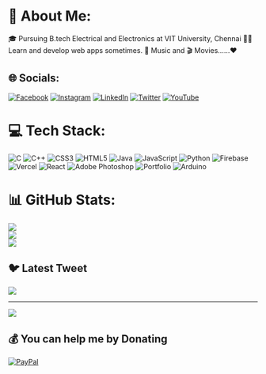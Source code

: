 # 💫 About Me:
🎓 Pursuing B.tech Electrical and Electronics at VIT University, Chennai 👨‍💻 Learn and develop web apps sometimes. 🎵 Music and 🎬 Movies......❤️


## 🌐 Socials:
[![Facebook](https://img.shields.io/badge/Facebook-%231877F2.svg?logo=Facebook&logoColor=white)](https://facebook.com/yuvan1492) [![Instagram](https://img.shields.io/badge/Instagram-%23E4405F.svg?logo=Instagram&logoColor=white)](https://instagram.com/yuvan1492) [![LinkedIn](https://img.shields.io/badge/LinkedIn-%230077B5.svg?logo=linkedin&logoColor=white)](https://linkedin.com/in/https://www.linkedin.com/in/yuvanshankar-vijayakumar-a18971242) [![Twitter](https://img.shields.io/badge/Twitter-%231DA1F2.svg?logo=Twitter&logoColor=white)](https://twitter.com/yuvan1492) [![YouTube](https://img.shields.io/badge/YouTube-%23FF0000.svg?logo=YouTube&logoColor=white)](https://youtube.com/@yuvanshankarvijayakumar) 

# 💻 Tech Stack:
![C](https://img.shields.io/badge/c-%2300599C.svg?style=for-the-badge&logo=c&logoColor=white) ![C++](https://img.shields.io/badge/c++-%2300599C.svg?style=for-the-badge&logo=c%2B%2B&logoColor=white) ![CSS3](https://img.shields.io/badge/css3-%231572B6.svg?style=for-the-badge&logo=css3&logoColor=white) ![HTML5](https://img.shields.io/badge/html5-%23E34F26.svg?style=for-the-badge&logo=html5&logoColor=white) ![Java](https://img.shields.io/badge/java-%23ED8B00.svg?style=for-the-badge&logo=java&logoColor=white) ![JavaScript](https://img.shields.io/badge/javascript-%23323330.svg?style=for-the-badge&logo=javascript&logoColor=%23F7DF1E) ![Python](https://img.shields.io/badge/python-3670A0?style=for-the-badge&logo=python&logoColor=ffdd54) ![Firebase](https://img.shields.io/badge/firebase-%23039BE5.svg?style=for-the-badge&logo=firebase) ![Vercel](https://img.shields.io/badge/vercel-%23000000.svg?style=for-the-badge&logo=vercel&logoColor=white) ![React](https://img.shields.io/badge/react-%2320232a.svg?style=for-the-badge&logo=react&logoColor=%2361DAFB) ![Adobe Photoshop](https://img.shields.io/badge/adobephotoshop-%2331A8FF.svg?style=for-the-badge&logo=adobephotoshop&logoColor=white) ![Portfolio](https://img.shields.io/badge/Portfolio-%23000000.svg?style=for-the-badge&logo=firefox&logoColor=#FF7139) ![Arduino](https://img.shields.io/badge/-Arduino-00979D?style=for-the-badge&logo=Arduino&logoColor=white)
# 📊 GitHub Stats:
![](https://github-readme-stats.vercel.app/api?username=yuvan1492&theme=maroongold&hide_border=true&include_all_commits=true&count_private=true)<br/>
![](https://github-readme-streak-stats.herokuapp.com/?user=yuvan1492&theme=maroongold&hide_border=true)<br/>
![](https://github-readme-stats.vercel.app/api/top-langs/?username=yuvan1492&theme=maroongold&hide_border=true&include_all_commits=true&count_private=true&layout=compact)

## 🐦 Latest Tweet
[![](https://gtce.itsvg.in/api?username=yuvan1492)](https://github.com/VishwaGauravIn/github-twitter-card-embed)

---
[![](https://visitcount.itsvg.in/api?id=yuvan1492&icon=0&color=0)](https://visitcount.itsvg.in)

  ## 💰 You can help me by Donating
  [![PayPal](https://img.shields.io/badge/PayPal-00457C?style=for-the-badge&logo=paypal&logoColor=white)](https://paypal.me/yuvan1492) 

  
<!-- Proudly created with GPRM ( https://gprm.itsvg.in ) -->

